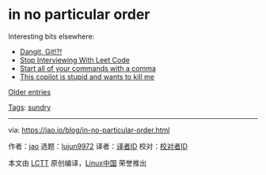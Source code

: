 [#]: subject: "in no particular order"
[#]: via: "https://jao.io/blog/in-no-particular-order.html"
[#]: author: "jao https://jao.io"
[#]: collector: "lujun9972"
[#]: translator: " "
[#]: reviewer: " "
[#]: publisher: " "
[#]: url: " "

in no particular order
======

Interesting bits elsewhere:

  * [Dangit, Git!?!][1]
  * [Stop Interviewing With Leet Code][2]
  * [Start all of your commands with a comma][3]
  * [This copilot is stupid and wants to kill me][4]



[Older entries][5]

[Tags][6]: [sundry][7]

--------------------------------------------------------------------------------

via: https://jao.io/blog/in-no-particular-order.html

作者：[jao][a]
选题：[lujun9972][b]
译者：[译者ID](https://github.com/译者ID)
校对：[校对者ID](https://github.com/校对者ID)

本文由 [LCTT](https://github.com/LCTT/TranslateProject) 原创编译，[Linux中国](https://linux.cn/) 荣誉推出

[a]: https://jao.io
[b]: https://github.com/lujun9972
[1]: https://dangitgit.com/en
[2]: https://fev.al/posts/leet-code/
[3]: https://rhodesmill.org/brandon/2009/commands-with-comma/
[4]: https://matthewbutterick.com/chron/this-copilot-is-stupid-and-wants-to-kill-me.html
[5]: https://jao.io/pages/links.html
[6]: https://jao.io/blog/tags.html
[7]: https://jao.io/blog/tag-sundry.html
